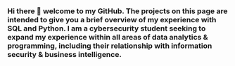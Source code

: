 ### Hi there 👋 welcome to my GitHub. The projects on this page are intended to give you a brief overview of my experience with SQL and Python. I am a cybersecurity student seeking to expand my experience within all areas of data analytics & programming, including their relationship with information security & business intelligence. 
<!--
- 🔭 I’m currently working on an inventory management database for an e-commerce website and my first compiler.
- 🌱 I’m currently learning about embedded system's communication. I am also learning C++.
- 👯 I’m looking to collaborate on business system's technology and related programming.
- 🤔 If I am seeking help, it will be related to SQL, C++, or Python. I appreciate it!
- 💬 Ask me about advanced persistent threat research and its importance.
- 📫 How to reach me: contact@jjw-portfolio.com
- ⚡ Fun fact: Did you know that the population of the earth weighs roughly the same as an apple?
-->
